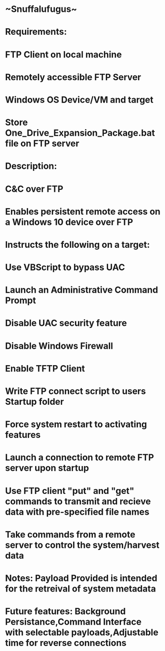 # ~Snuffalufugus~
# Requirements:
# FTP Client on local machine
# Remotely accessible FTP Server
# Windows OS Device/VM and target
# Store One_Drive_Expansion_Package.bat file on FTP server
# Description:
# C&C over FTP
# Enables persistent remote access on a Windows 10 device over FTP
# Instructs the following on a target:
# Use VBScript to bypass UAC
# Launch an Administrative Command Prompt
# Disable UAC security feature
# Disable Windows Firewall
# Enable TFTP Client
# Write FTP connect script to users Startup folder  
# Force system restart to activating features
# Launch a connection to remote FTP server upon startup
# Use FTP client "put" and "get" commands to transmit and recieve data with pre-specified file names
# Take commands from a remote server to control the system/harvest data
# Notes: Payload Provided is intended for the retreival of system metadata
# Future features: Background Persistance,Command Interface with selectable payloads,Adjustable time for reverse connections
